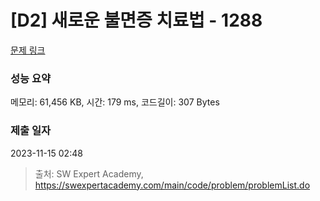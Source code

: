 # [D2] 새로운 불면증 치료법 - 1288 

[문제 링크](https://swexpertacademy.com/main/code/problem/problemDetail.do?contestProbId=AV18_yw6I9MCFAZN) 

### 성능 요약

메모리: 61,456 KB, 시간: 179 ms, 코드길이: 307 Bytes

### 제출 일자

2023-11-15 02:48



> 출처: SW Expert Academy, https://swexpertacademy.com/main/code/problem/problemList.do